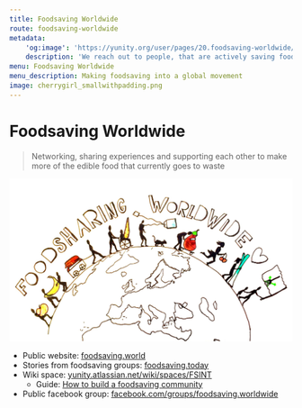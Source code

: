 ```yaml
---
title: Foodsaving Worldwide
route: foodsaving-worldwide
metadata:
    'og:image': 'https://yunity.org/user/pages/20.foodsaving-worldwide/cherrygirl_smallwithpadding.png'
    description: 'We reach out to people, that are actively saving food and aim to create a tightly-knit global movement of foodsavers'
menu: Foodsaving Worldwide
menu_description: Making foodsaving into a global movement
image: cherrygirl_smallwithpadding.png
---
```


# Foodsaving Worldwide

> Networking, sharing experiences and supporting each other to make more of the edible food that currently goes to waste

![](luisa_fsww.jpg)

* Public website: [foodsaving.world](https://foodsaving.world?target=_blank)
* Stories from foodsaving groups: [foodsaving.today](https://foodsaving.today/en?target=_blank)
* Wiki space: [yunity.atlassian.net/wiki/spaces/FSINT](https://yunity.atlassian.net/wiki/spaces/FSINT?target=_blank)
  * Guide: [How to build a foodsaving community](https://yunity.atlassian.net/wiki/display/FSINT/How+to+build+a+foodsaving+community)
* Public facebook group: [facebook.com/groups/foodsaving.worldwide](https://www.facebook.com/groups/foodsaving.worldwide/?target=_blank)

